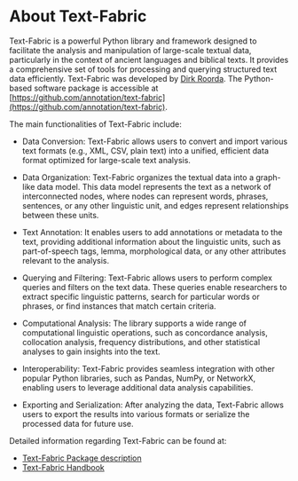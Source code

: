# About Text-Fabric


Text-Fabric is a powerful Python library and framework designed to facilitate the analysis and manipulation of large-scale textual data, particularly in the context of ancient languages and biblical texts. It provides a comprehensive set of tools for processing and querying structured text data efficiently. Text-Fabric was developed by [Dirk Roorda](https://github.com/dirkroorda). The Python-based software package is accessible at [https://github.com/annotation/text-fabric](https://github.com/annotation/text-fabric).

The main functionalities of Text-Fabric include:

* Data Conversion: Text-Fabric allows users to convert and import various text formats (e.g., XML, CSV, plain text) into a unified, efficient data format optimized for large-scale text analysis.

* Data Organization: Text-Fabric organizes the textual data into a graph-like data model. This data model represents the text as a network of interconnected nodes, where nodes can represent words, phrases, sentences, or any other linguistic unit, and edges represent relationships between these units.

* Text Annotation: It enables users to add annotations or metadata to the text, providing additional information about the linguistic units, such as part-of-speech tags, lemma, morphological data, or any other attributes relevant to the analysis.

* Querying and Filtering: Text-Fabric allows users to perform complex queries and filters on the text data. These queries enable researchers to extract specific linguistic patterns, search for particular words or phrases, or find instances that match certain criteria.

* Computational Analysis: The library supports a wide range of computational linguistic operations, such as concordance analysis, collocation analysis, frequency distributions, and other statistical analyses to gain insights into the text.

* Interoperability: Text-Fabric provides seamless integration with other popular Python libraries, such as Pandas, NumPy, or NetworkX, enabling users to leverage additional data analysis capabilities.

* Exporting and Serialization: After analyzing the data, Text-Fabric allows users to export the results into various formats or serialize the processed data for future use.

Detailed information regarding Text-Fabric can be found at:
* [Text-Fabric Package description](https://annotation.github.io/text-fabric/tf/index.html)
* [Text-Fabric Handbook](https://annotation.github.io/text-fabric-book)
